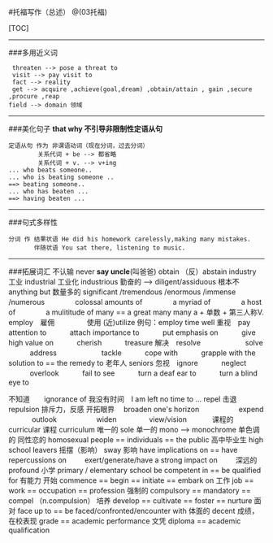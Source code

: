 #托福写作（总述）
@(03托福)

[TOC]

------
###多用近义词

```
 threaten --> pose a threat to
 visit --> pay visit to
 fact --> reality
 get --> acquire ,achieve(goal,dream) ,obtain/attain , gain ,secure ,procure ,reap
field --> domain 领域

```
------

###美化句子
**that why 不引导非限制性定语从句**

```
定语从句 作为 非谓语动词（现在分词，过去分词）
        关系代词 + be --> 都省略
        关系代词 + v. --> v+ing
... who beats someone..
... who is beating someone ..
==> beating someone..
... who has beaten ...
==> having beaten ...

```
---

###句式多样性

```
分词 作 结果状语 He did his homework carelessly,making many mistakes.
       伴随状语 You sat there, listening to music.
```

---

###拓展词汇
不认输 never __say uncle__(叫爸爸)
obtain （反）abstain
industry 工业 industrial 工业化 industrious 勤奋的 --> diligent/assiduous
根本不 anything but
数量多的 significant /tremendous /enormous /immense /numerous
　　　　colossal amounts of
　　　　a myriad of
　　　　a host of
　　　　a mulititude of
many == a great many
many a + 单数 + 第三人称V.
employ　雇佣
　　　　 使用 (近)utilize  例句：employ time well
重视　pay attention to
　　　attach importance to
　　　put emphasis on
　　　give high value on
　　　cherish
　　　treasure
解决　resolve　　　
　　　solve
　　　address　　　
　　　tackle
　　　cope with
　　　grapple with
the solution to == the remedy to
老年人 seniors
忽视　ignore
　　　neglect
　　　overlook
　　　fail to see
　　　turn a deaf ear to
　　　turn a blind eye to

不知道　　ignorance of
我没有时间　I am left no time to ...
repel 击退 repulsion 排斥力，反感
开拓眼界 　broaden one's horizon
　　　 　　expend 　　　  outlook
　　　　　 widen 　　　　 view/vision
　　　
课程的 curricular 课程 curriculum
唯一的 sole 单一的 mono --> monochrome 单色调的
同性恋的 homosexual
people == individuals == the public
高中毕业生 high school leavers
摇摆（影响） sway
影响 have implications on == have repercussions on
　　 exert/generate/have a strong impact on
　　
深远的 profound
小学 primary / elementary school
be competent in == be qualified for 有能力
开始 commence == begin == initiate == embark on
工作 job == work == occupation == profession
强制的 compulsory == mandatory == compel （n.compulsion）
培养 develop == cultivate == foster == nurture
面对 face up to == be faced/confronted/encounter with
体面的 decent
成绩，在校表现 grade == academic performance
文凭 diploma == academic qualification


